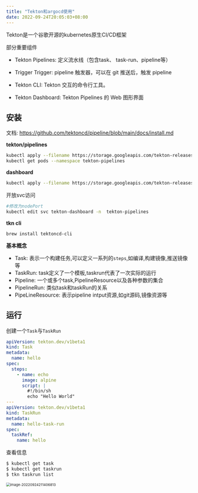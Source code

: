 ```yaml
---
title: "Tekton和argocd使用"
date: 2022-09-24T20:05:03+08:00
---
```


Tekton是一个谷歌开源的kubernetes原生CI/CD框架 

部分重要组件

- Tekton Pipelines:  定义流水线（包含task、 task-run、pipeline等）

- Trigger Trigger: pipeline 触发器，可以在 git 推送后，触发 pipeline

- Tekton CLI:  Tekton 交互的命令行工具。

- Tekton Dashboard: Tekton Pipelines 的 Web 图形界面

## 安装

文档: https://github.com/tektoncd/pipeline/blob/main/docs/install.md

**tekton/pipelines**

```bash
kubectl apply --filename https://storage.googleapis.com/tekton-releases/pipeline/latest/release.yaml
kubectl get pods --namespace tekton-pipelines
```

**dashboard**

```bash
kubectl apply --filename https://storage.googleapis.com/tekton-releases/dashboard/latest/tekton-dashboard-release.yaml
```

开放svc访问

```bash
#修改为nodePort
kubectl edit svc tekton-dashboard -n  tekton-pipelines 
```

**tkn cli**

```
brew install tektoncd-cli
```

**基本概念**

- Task: 表示一个构建任务,可以定义一系列的`steps`,如编译,构建镜像,推送镜像等
- TaskRun: task定义了一个模板,taskrun代表了一次实际的运行
- Pipeline: 一个或多个task,PipelineResource以及各种参数的集合
- PipelineRun: 类似task和taskRun的关系
- PipeLineResource: 表示pipeline intput资源,如git源码,镜像资源等

## 运行

创建一个`Task`与`TaskRun`

```yaml
apiVersion: tekton.dev/v1beta1
kind: Task
metadata:
  name: hello
spec:
  steps:
    - name: echo
      image: alpine
      script: |
        #!/bin/sh
        echo "Hello World"
---
apiVersion: tekton.dev/v1beta1
kind: TaskRun
metadata:
  name: hello-task-run
spec:
  taskRef:
    name: hello
```

查看信息

```bash
$ kubectl get task
$ kubectl get taskrun
$ tkn taskrun list
```

<img src="http://inksnw.asuscomm.com:3001/blog/Tekton和argocd使用_0e87c8f1eecf273adae9217db1ba60e8.png" alt="image-20220924211406813" style="zoom:67%;" />
